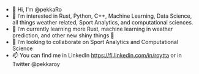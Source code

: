 - 👋 Hi, I’m @pekkaRo
- 👀 I’m interested in Rust, Python, C++, Machine Learning, Data Science, all things weather related, Sport Analytics, and computational sciences.
- 🌱 I’m currently learning more Rust, machine learning in weather prediction, and other new shiny things 🙂
- 💞️ I’m looking to collaborate on Sport Analytics and Computational Science
- 📫 You can find me in LinkedIn https://fi.linkedin.com/in/roytta or in Twitter @pekkaroy

<!---
pekkaRo/pekkaRo is a ✨ special ✨ repository because its `README.md` (this file) appears on your GitHub profile.
You can click the Preview link to take a look at your changes.
--->
